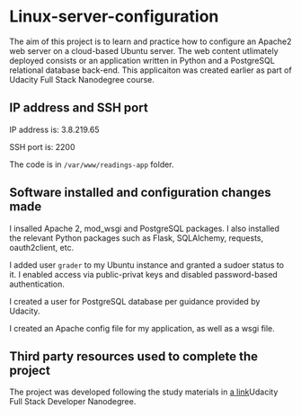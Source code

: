 # Linux-server-configuration
The aim of this project is to learn and practice how to configure an Apache2 web server on a cloud-based Ubuntu server. The web content utlimately deployed consists or an application written in Python and a PostgreSQL relational database back-end. This applicaiton was created earlier as part of Udacity Full Stack Nanodegree course.  

## IP address and SSH port
IP address is: 3.8.219.65

SSH port is: 2200

The code is in `/var/www/readings-app` folder. 

## Software installed and configuration changes made
I insalled Apache 2, mod_wsgi and PostgreSQL packages. I also installed the relevant Python packages such as Flask, SQLAlchemy, requests, oauth2client, etc. 

I added user `grader` to my Ubuntu instance and granted a sudoer status to it. I enabled access via public-privat keys and disabled password-based authentication. 

I created a user for PostgreSQL database per guidance provided by Udacity. 

I created an Apache config file for my application, as well as a wsgi file. 

## Third party resources used to complete the project
The project was developed following the study materials in [a link](https://www.udacity.com/course/full-stack-web-developer-nanodegree--nd004)Udacity Full Stack Developer Nanodegree.
